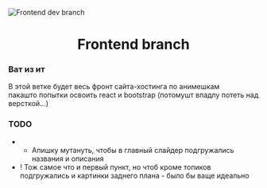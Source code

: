![Frontend dev branch](https://i.pinimg.com/originals/84/8e/33/848e332caed26465db2e8a7839046cb1.jpg)

<div id="toc">
  <ul align="center" style="list-style: none">
    <summary>
      <h1>
        Frontend branch
      </h1>
    </summary>
  </ul>
</div>

**<h3>Ват из ит</h3>**
В этой ветке будет весь фронт сайта-хостинга по анимешкам<br>
пакашто попытки освоить react и bootstrap (потомушт впадлу потеть над версткой...)

**<h3>TODO</h3>**
- + Апишку мутануть, чтобы в главный слайдер подгружались названия и описания
- ! Тож самое что и первый пункт, но чтоб кроме топиков подгружались и картинки заднего плана - было бы ваще идеально 

